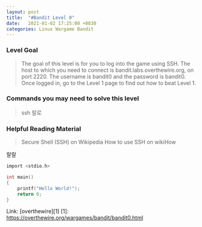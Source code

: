 ```yaml
---
layout: post
title:  "#Bandit Level 0"
date:   2021-01-02 17:25:00 +0830
categories: Linux Wargame Bandit
---
```

### Level Goal

>The goal of this level is for you to log into the game using SSH. The host to which you need to connect is bandit.labs.overthewire.org, on port 2220. The username is bandit0 and the password is bandit0. Once logged in, go to the Level 1 page to find out how to beat Level 1.

### Commands you may need to solve this level

>ssh
랄로
### Helpful Reading Material

>Secure Shell (SSH) on Wikipedia
>How to use SSH on wikiHow


랄랄
```c
import <stdio.h>

int main()
{
    printf("Hello World!");
    return 0;
}
```
Link: [overthewire][1]
[1]: https://overthewire.org/wargames/bandit/bandit0.html
